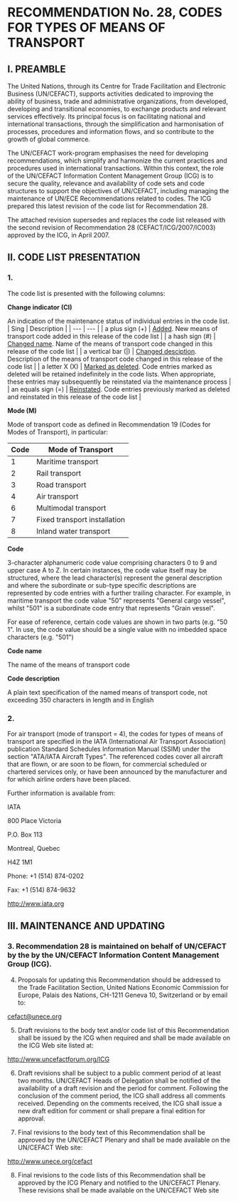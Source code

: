 # RECOMMENDATION No. 28, CODES FOR TYPES OF MEANS OF TRANSPORT

## I. PREAMBLE
The United Nations, through its Centre for Trade
Facilitation and Electronic Business (UN/CEFACT),
supports activities dedicated to improving the ability of
business, trade and administrative organizations, from
developed, developing and transitional economies, to
exchange products and relevant services effectively. Its
principal focus is on facilitating national and international
transactions, through the simplification and
harmonisation of processes, procedures and information
flows, and so contribute to the growth of global
commerce.

The UN/CEFACT work-program emphasises the need
for developing recommendations, which simplify and
harmonize the current practices and procedures used in
international transactions. Within this context, the role of
the UN/CEFACT Information Content Management
Group (ICG) is to secure the quality, relevance and
availability of code sets and code structures to support
the objectives of UN/CEFACT, including managing the
maintenance of UN/ECE Recommendations related to
codes. The ICG prepared this latest revision of the code
list for Recommendation 28.

The attached revision supersedes and replaces the code
list released with the second revision of
Recommendation 28 (CEFACT/ICG/2007/IC003)
approved by the ICG, in April 2007.

## II. CODE LIST PRESENTATION

### 1. 

The code list is presented with the following columns:

**Change indicator (CI)**

An indication of the maintenance status of individual entries in the code list.
| Sing | Description | 
| --- | --- |
| a plus sign (+) | <ins>Added</ins>. New means of transport code added in this release of the code list |
| a hash sign (#) | <ins>Changed name</ins>. Name of the means of transport code changed in this release of the code list |
| a vertical bar (\|) | <ins>Changed desciption</ins>. Description of the means of transport code changed in this release of the code list |
| a letter X (X) | <ins>Marked as deleted</ins>. Code entries marked as deleted will be retained indefinitely in the code lists. When appropriate, these entries may subsequently be reinstated via the maintenance process |
| an equals sign (=) | <ins>Reinstated</ins>. Code entries previously marked as deleted and reinstated in this release of the code list |


**Mode (M)**

Mode of transport code as defined in Recommendation 19 (Codes for Modes of Transport), in particular:

| Code | Mode of Transport |
| --- | --- |
| 1 | Maritime transport |
| 2 | Rail transport |
| 3 | Road transport |
| 4 | Air transport |
| 6 | Multimodal transport |
| 7 | Fixed transport installation |
| 8 | Inland water transport |

**Code**

3-character alphanumeric code value comprising characters 0 to 9 and upper case A to Z.
In certain instances, the code value itself may be structured, where the lead character(s) represent the
general description and where the subordinate or sub-type specific descriptions are represented by
code entries with a further trailing character. For example, in maritime transport the code value "50"
represents "General cargo vessel", whilst "501" is a subordinate code entry that represents "Grain
vessel".

For ease of reference, certain code values are shown in two parts (e.g. "50 1". In use, the code
value should be a single value with no imbedded space characters (e.g. "501")


**Code name**

The name of the means of transport code

**Code description**

A plain text specification of the named means of transport code, not exceeding 350 characters in length and in English

### 2. 

For air transport (mode of transport = 4), the codes for types of means of transport are specified in the IATA
(International Air Transport Association) publication Standard Schedules Information Manual (SSIM) under the section "ATA/IATA Aircraft Types". The referenced
codes cover all aircraft that are flown, or are soon to be flown, for commercial scheduled or chartered services only, or have been announced by the manufacturer and
for which airline orders have been placed.

Further information is available from:

IATA

800 Place Victoria

P.O. Box 113

Montreal, Quebec

H4Z 1M1

Phone: +1 (514) 874-0202

Fax: +1 (514) 874-9632

http://www.iata.org


## III. MAINTENANCE AND UPDATING

### 3. Recommendation 28 is maintained on behalf of UN/CEFACT by the by the UN/CEFACT Information Content Management Group (ICG).

4. Proposals for updating this Recommendation should be addressed to the Trade Facilitation Section,
United Nations Economic Commission for Europe, Palais des Nations, CH-1211 Geneva 10, Switzerland or by
email to:

cefact@unece.org

5. Draft revisions to the body text and/or code list of this Recommendation shall be issued by the ICG when
required and shall be made available on the ICG Web site listed at:

http://www.uncefactforum.org/ICG

6. Draft revisions shall be subject to a public comment period of at least two months. UN/CEFACT
Heads of Delegation shall be notified of the availability of a draft revision and the period for comment. Following
the conclusion of the comment period, the ICG shall address all comments received. Depending on the
comments received, the ICG shall issue a new draft edition for comment or shall prepare a final edition for
approval.

7. Final revisions to the body text of this Recommendation shall be approved by the UN/CEFACT
Plenary and shall be made available on the UN/CEFACT Web site:

http://www.unece.org/cefact

8. Final revisions to the code lists of this Recommendation shall be approved by the ICG Plenary
and notified to the UN/CEFACT Plenary. These revisions shall be made available on the UN/CEFACT
Web site
